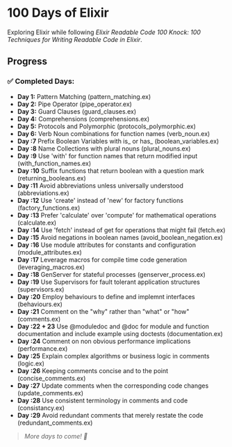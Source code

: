 # 100 Days of Elixir

Exploring Elixir while following *Elixir Readable Code 100 Knock: 100 Techniques for Writing Readable Code in Elixir*.

## Progress

### ✅ Completed Days:
- **Day 1:** Pattern Matching (pattern_matching.ex)
- **Day 2:** Pipe Operator (pipe_operator.ex)
- **Day 3:** Guard Clauses  (guard_clauses.ex)
- **Day 4:** Comprehensions  (comprehensions.ex)
- **Day 5:** Protocols and Polymorphic (protocols_polymorphic.ex)
- **Day 6:** Verb Noun combinations for function names  (verb_noun.ex)
- **Day :7** Prefix Boolean Variables with is_ or has_ (boolean_variables.ex)
- **Day :8** Name Collections with plural nouns (plural_nouns.ex)
- **Day :9** Use 'with' for function names that return modified input (with_function_names.ex)
- **Day :10** Suffix functions that return boolean with a question mark (returning_booleans.ex)
- **Day :11** Avoid abbreviations unless universally understood (abbreviations.ex)
- **Day :12** Use 'create' instead of 'new' for factory functions (factory_functions.ex)
- **Day :13** Prefer 'calculate' over 'compute' for mathematical operations (calculate.ex)
- **Day :14** Use 'fetch' instead of get for operations that might fail (fetch.ex)
- **Day :15** Avoid negations in boolean names (avoid_boolean_negation.ex)
- **Day :16** Use module attributes for constants and configuration (module_attributes.ex)
- **Day :17** Leverage macros for compile time code generation (leveraging_macros.ex)
- **Day :18** GenServer for stateful processes (genserver_process.ex)
- **Day :19** Use Supervisors for fault tolerant application structures (supervisors.ex)
- **Day :20** Employ behaviours to define and implemnt interfaces (behaviours.ex)
- **Day :21** Comment on the "why" rather than "what" or "how" (comments.ex)
- **Day :22 + 23** Use @moduledoc and @doc for module and function documentation and include example using doctests (documentation.ex)
- **Day :24** Comment on non obvious performance implications (performance.ex)
- **Day :25** Explain complex algorithms or business logic in comments (logic.ex)
- **Day :26** Keeping comments concise and to the point (concise_comments.ex)
- **Day :27** Update comments when the corresponding code changes (update_comments.ex)
- **Day :28** Use consistent terminology in comments and code (consistancy.ex)
- **Day :29** Avoid redundant comments that merely restate the code (redundant_comments.ex)






> *More days to come! 🚀*
